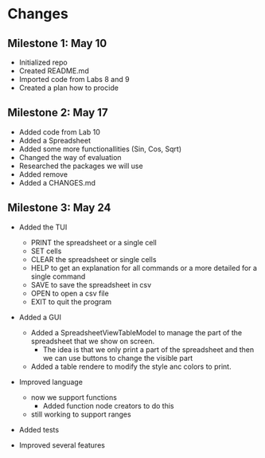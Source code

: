 # Changes

## Milestone 1: May 10
* Initialized repo
* Created README.md
* Imported code from Labs 8 and 9
* Created a plan how to procide

## Milestone 2: May 17
* Added code from Lab 10
* Added a Spreadsheet
* Added some more functionallities (Sin, Cos, Sqrt)
* Changed the way of evaluation
* Researched the packages we will use
* Added remove 
* Added a CHANGES.md

## Milestone 3: May 24
* Added the TUI
  * PRINT the spreadsheet or a single cell
  * SET cells
  * CLEAR the spreadsheet or single cells
  * HELP to get an explanation for all commands or a more detailed for a single command
  * SAVE to save the spreadsheet in csv
  * OPEN to open a csv file
  * EXIT to quit the program

* Added a GUI
  * Added a SpreadsheetViewTableModel to manage the part of the spreadsheet that we show on screen.
    * The idea is that we only print a part of the spreadsheet and then we can use buttons to change the visible part
  * Added a table rendere to modify the style anc colors to print.
* Improved language
  * now we support functions
    * Added function node creators to do this
  * still working to support ranges

* Added tests

* Improved several features
